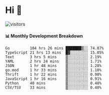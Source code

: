 # Hi 👋
 
![visitors](https://visitor-badge.glitch.me/badge?page_id=sorcererxw.sorcererx)

#### 📊 Monthly Development Breakdown

<!--START_SECTION:waka-->
```text
Go         104 hrs 26 mins ███████▒░░ 74.07%
TypeScript 21 hrs 13 mins  █▓░░░░░░░░ 15.05%
Text       3 hrs 5 mins    ▒░░░░░░░░░ 2.19%
YAML       2 hrs 24 mins   ▒░░░░░░░░░ 1.71%
JSON       1 hr 48 mins    ▒░░░░░░░░░ 1.28%
go.mod     1 hr 33 mins    ▒░░░░░░░░░ 1.10%
Thrift     1 hr 22 mins    ▒░░░░░░░░░ 0.98%
JavaScript 1 hr 16 mins    ▒░░░░░░░░░ 0.91%
Python     40 mins         ▒░░░░░░░░░ 0.48%
CSV/TSV    33 mins         ▒░░░░░░░░░ 0.40%
```
<!--END_SECTION:waka-->
